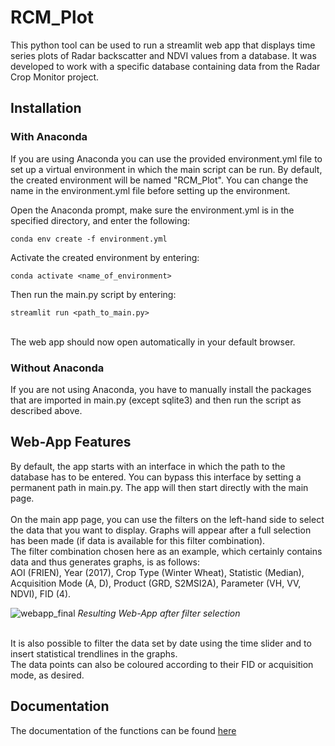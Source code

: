 # RCM_Plot
This python tool can be used to run a streamlit web app that displays time series plots of Radar backscatter and NDVI values from a database. It was developed to work with a specific database containing data from the Radar Crop Monitor project. 

## Installation
### With Anaconda
If you are using Anaconda you can use the provided environment.yml file to set up a virtual environment in which the main script can be run. 
By default, the created environment will be named "RCM_Plot". You can change the name in the environment.yml file before setting up the environment.

Open the Anaconda prompt, make sure the environment.yml is in the specified directory, and enter the following:
```
conda env create -f environment.yml
```

Activate the created environment by entering:
```
conda activate <name_of_environment>
```

Then run the main.py script by entering:
```
streamlit run <path_to_main.py>
```
<br>
The web app should now open automatically in your default browser.
<br>

### Without Anaconda
If you are not using Anaconda, you have to manually install the packages that are imported in main.py (except sqlite3) and then run the script as described above.
<br>

## Web-App Features
By default, the app starts with an interface in which the path to the database has to be entered. You can bypass this interface by setting a permanent path in main.py. The app will then start directly with the main page.
<br>
<br>
On the main app page, you can use the filters on the left-hand side to select the data that you want to display. Graphs will appear after a full selection has been made (if data is available for this filter combination).   
The filter combination chosen here as an example, which certainly contains data and thus generates graphs, is as follows:
<br>
AOI (FRIEN), Year (2017), Crop Type (Winter Wheat), Statistic (Median), Acquisition Mode (A, D), Product (GRD, S2MSI2A), Parameter (VH, VV, NDVI), FID (4).
<br>

![webapp_final](https://user-images.githubusercontent.com/80339685/155840913-adf290b7-96e9-4ce2-bd44-90996c6e3a09.jpg)
_Resulting Web-App after filter selection_

<br>
It is also possible to filter the data set by date using the time slider and to insert statistical trendlines in the graphs. 
<br>
The data points can also be coloured according to their FID or acquisition mode, as desired. 
<br>

## Documentation
The documentation of the functions can be found [here](https://rcm-plot.readthedocs.io/en/latest/#) 
